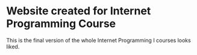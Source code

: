 # Website created for Internet Programming Course

This is the final version of the whole Internet Programming I courses looks liked.
